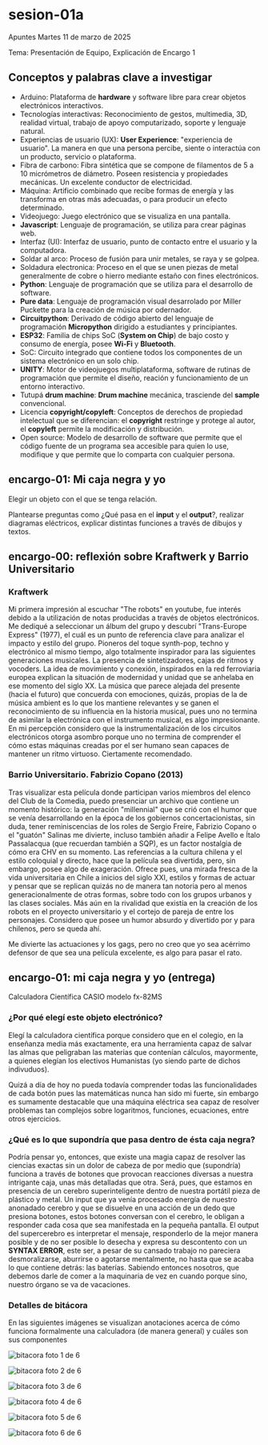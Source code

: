 # sesion-01a

Apuntes Martes 11 de marzo de 2025

Tema: Presentación de Equipo, Explicación de Encargo 1

## Conceptos y palabras clave a investigar

* Arduino: Plataforma de __hardware__ y software libre para crear objetos electrónicos interactivos.
* Tecnologías interactivas: Reconocimiento de gestos, multimedia, 3D, realidad virtual, trabajo de apoyo computarizado, soporte y lenguaje natural.
* Experiencias de usuario (UX): __User Experience__: "experiencia de usuario". La manera en que una persona percibe, siente o interactúa con un producto, servicio o plataforma.
* Fibra de carbono: Fibra sintética que se compone de filamentos de 5 a 10 micrómetros de diámetro. Poseen resistencia y propiedades mecánicas. Un excelente conductor de electricidad.
* Máquina: Artificio combinado que recibe formas de energía y las transforma en otras más adecuadas, o para producir un efecto determinado.
* Videojuego: Juego electrónico que se visualiza en una pantalla.
* __Javascript__: Lenguaje de programación, se utiliza para crear páginas web.
* Interfaz (UI): Interfaz de usuario, punto de contacto entre el usuario y la computadora.
* Soldar al arco: Proceso de fusión para unir metales, se raya y se golpea.
* Soldadura electronica: Proceso en el que se unen piezas de metal generalmente de cobre o hierro mediante estaño con fines electrónicos.
* __Python__: Lenguaje de programación que se utiliza para el desarrollo de software.
* __Pure data__: Lenguaje de programación visual desarrolado por Miller Puckette para la creación de música por odernador.
* __Circuitpython__: Derivado de código abierto del lenguaje de programación __Micropython__ dirigido a estudiantes y principiantes.
* __ESP32__: Familia de chips SoC (__System on Chip__) de bajo costo y consumo de energía, posee __Wi-Fi__ y __Bluetooth__.
* SoC: Circuito integrado que contiene todos los componentes de un sistema electrónico en un solo chip.
* __UNITY__: Motor de videojuegos multiplataforma, software de rutinas de programación que permite el diseño, reación y funcionamiento de un entorno interactivo.
* Tutupá __drum machine__: __Drum machine__ mecánica, trasciende del __sample__ convencional.
* Licencia __copyright/copyleft__: Conceptos de derechos de propiedad intelectual que se diferencian: el __copyright__ restringe y protege al autor, el __copyleft__ permite la modificación y distribución.
* Open source: Modelo de desarrollo de software que permite que el código fuente de un programa sea accesible para quien lo use, modifique y que permite que lo comparta con cualquier persona.

## encargo-01: Mi caja negra y yo

Elegir un objeto con el que se tenga relación.

Plantearse preguntas como ¿Qué pasa en el __input__ y el __output__?, realizar diagramas eléctricos, explicar distintas funciones a través de dibujos y textos.

## encargo-00: reflexión sobre Kraftwerk y Barrio Universitario

### Kraftwerk

Mi primera impresión al escuchar "The robots" en youtube, fue interés debido a la utilización de notas producidas a través de objetos electrónicos. Me dediqué a seleccionar un álbum del grupo y descubrí "Trans-Europe Express" (1977), el cuál es un punto de referencia clave para analizar el impacto y estilo del grupo. Pioneros del toque synth-pop, techno y electrónico al mismo tiempo, algo totalmente inspirador para las siguientes generaciones musicales. La presencia de sintetizadores, cajas de ritmos y vocoders.  La idea de movimiento y conexión, inspirados en la red ferroviaria europea explican la situación de modernidad y unidad que se anhelaba en ese momento del siglo XX. La música que parece alejada del presente (hacia el futuro) que concuerda con emociones, quizás, propias de la de música ambient es lo que los mantiene relevantes y se ganen el reconocimiento de su influencia en la historia musical, pues uno no termina de asimilar la electrónica con el instrumento musical, es algo impresionante. En mi percepción considero que la instrumentalización de los circuitos electrónicos otorga asombro porque uno no termina de comprender el cómo estas máquinas creadas por el ser humano sean capaces de mantener un ritmo virtuoso. Ciertamente recomendado.

### Barrio Universitario. Fabrizio Copano (2013)

Tras visualizar esta película donde participan varios miembros del elenco del Club de la Comedia, puedo presenciar un archivo que contiene un momento histórico: la generación "millennial" que se crió con el humor que se venía desarrollando en la época de los gobiernos concertacionistas, sin duda, tener reminiscencias de los roles de Sergio Freire, Fabrizio Copano o el "guatón" Salinas me divierte, incluso también añadir a Felipe Avello e Ítalo Passalacqua (que recuerdan también a SQP), es un factor nostalgia de cómo era CHV en su momento. Las referencias a la cultura chilena y el estilo coloquial y directo, hace que la película sea divertida, pero, sin embargo, posee algo de exageración. Ofrece pues, una mirada fresca de la vida universitaria en Chile a inicios del siglo XXI, estilos y formas de actuar y pensar que se replican quizás no de manera tan notoria pero al menos generacionalmente de otras formas, sobre todo con los grupos urbanos y las clases sociales. Más aún en la rivalidad que existía en la creación de los robots en el proyecto universitario y el cortejo de pareja de entre los personajes. Considero que posee un humor absurdo y divertido por y para chilenos, pero se queda ahí.

Me divierte las actuaciones y los gags, pero no creo que yo sea acérrimo defensor de que sea una película excelente, es algo para pasar el rato.

## encargo-01: mi caja negra y yo (entrega)

Calculadora Científica CASIO modelo fx-82MS

### ¿Por qué elegí este objeto electrónico?

Elegí la calculadora científica porque considero que en el colegio, en la enseñanza media más exactamente, era una herramienta capaz de salvar las almas que peligraban las materias que contenían cálculos, mayormente, a quienes elegían los electivos Humanistas (yo siendo parte de dichos indivuduos).

Quizá a día de hoy no pueda todavía comprender todas las funcionalidades de cada botón pues las matemáticas nunca han sido mi fuerte, sin embargo es sumamente destacable que una máquina eléctrica sea capaz de resolver problemas tan complejos sobre logaritmos, funciones, ecuaciones, entre otros ejercicios.

### ¿Qué es lo que supondría que pasa dentro de ésta caja negra?

Podría pensar yo, entonces, que existe una magia capaz de resolver las ciencias exactas sin un dolor de cabeza de por medio que (supondría) funciona a través de botones que provocan reacciones diversas a nuestra intrigante caja, unas más detalladas que otra. Será, pues, que estamos en presencia de un cerebro superinteligente dentro de nuestra portátil pieza de plástico y metal. Un input que ya venía procesado energía de nuestro anonadado cerebro y que se disuelve en una acción de un dedo que presiona botones, estos botones conversan con el cerebro, le obligan a responder cada cosa que sea manifestada en la pequeña pantalla. El output del supercerebro es interpretar el mensaje, responderlo de la mejor manera posible y de no ser posible lo desecha y expresa su descontento con un __SYNTAX ERROR__, este ser, a pesar de su cansado trabajo no pareciera desmoralizarse, aburrirse o agotarse mentalmente, no hasta que se acaba lo que contiene detrás: las baterías. Sabiendo entonces nosotros, que debemos darle de comer a la maquinaria de vez en cuando porque sino, nuestro órgano se va de vacaciones.

### Detalles de bitácora

En las siguientes imágenes se visualizan anotaciones acerca de cómo funciona formalmente una calculadora (de manera general) y cuáles son sus componentes

![bitacora foto 1 de 6](./archivos/bitacora-01.jpg)

![bitacora foto 2 de 6](./archivos/bitacora-02.jpg)

![bitacora foto 3 de 6](./archivos/bitacora-03.jpg)

![bitacora foto 4 de 6](./archivos/bitacora-04.jpg)

![bitacora foto 5 de 6](./archivos/bitacora-05.jpg)

![bitacora foto 6 de 6](./archivos/bitacora-06.jpg)
